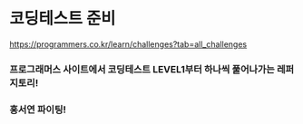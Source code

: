 # 코딩테스트 준비 

https://programmers.co.kr/learn/challenges?tab=all_challenges
### 프로그래머스 사이트에서 코딩테스트 LEVEL1부터 하나씩 풀어나가는 레퍼지토리!
### 홍서연 파이팅! 
